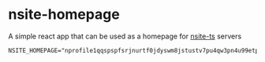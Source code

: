 # nsite-homepage

A simple react app that can be used as a homepage for [nsite-ts](https://github.com/hzrd149/nsite-ts) servers

```
NSITE_HOMEPAGE="nprofile1qqspspfsrjnurtf0jdyswm8jstustv7pu4qw3pn4u99etptvgzm4uvcpz9mhxue69uhkummnw3e82efwvdhk6qg5waehxw309aex2mrp0yhxgctdw4eju6t04mzfem"
```
